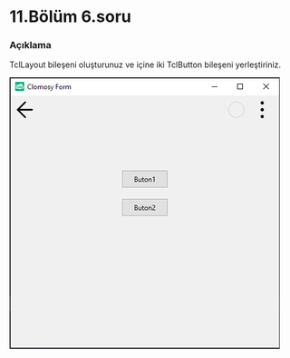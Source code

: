 # 11.Bölüm 6.soru

### Açıklama

TclLayout bileşeni oluşturunuz ve içine iki TclButton bileşeni yerleştiriniz.

![Bolum 11-Soru 6](Bolum11_6.png)